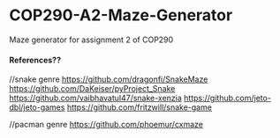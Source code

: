 # COP290-A2-Maze-Generator
Maze generator for assignment 2 of COP290

#### References??
//snake genre
https://github.com/dragonfi/SnakeMaze
https://github.com/DaKeiser/pyProject_Snake
https://github.com/vaibhavatul47/snake-xenzia
https://github.com/jeto-dbl/jeto-games
https://github.com/fritzwill/snake-game

//pacman genre
https://github.com/phoemur/cxmaze

